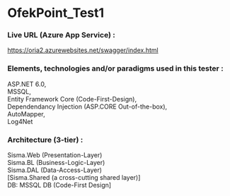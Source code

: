 # OfekPoint_Test1

### **Live URL (Azure App Service) :**
https://oria2.azurewebsites.net/swagger/index.html
  
  
  
  
### **Elements, technologies and/or paradigms used in this tester :**
ASP.NET 6.0,  
 MSSQL,   
Entity Framework Core (Code-First-Design),    
Dependendancy Injection (ASP.CORE Out-of-the-box),   
AutoMapper,   
Log4Net  

  
  
  
### **Architecture (3-tier) :**
Sisma.Web (Presentation-Layer)  
Sisma.BL  (Business-Logic-Layer)  
Sisma.DAL  (Data-Access-Layer)  
[Sisma.Shared  (a cross-cutting shared layer)]   
DB:  MSSQL DB  (Code-First Design]  